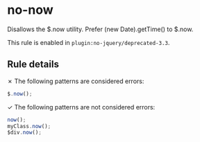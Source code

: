 # no-now

Disallows the $.now utility. Prefer (new Date).getTime() to $.now.

This rule is enabled in `plugin:no-jquery/deprecated-3.3`.

## Rule details

✗ The following patterns are considered errors:
```js
$.now();
```

✓ The following patterns are not considered errors:
```js
now();
myClass.now();
$div.now();
```

